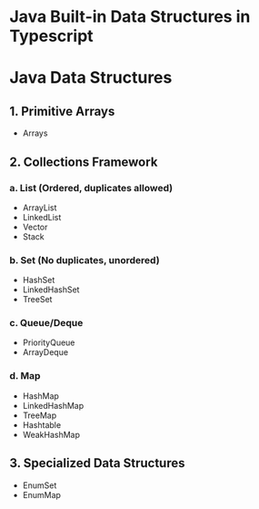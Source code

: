 # Java Built-in Data Structures in Typescript

# Java Data Structures

## 1. Primitive Arrays

- Arrays

## 2. Collections Framework

### a. List (Ordered, duplicates allowed)

- ArrayList
- LinkedList
- Vector
- Stack

### b. Set (No duplicates, unordered)

- HashSet
- LinkedHashSet
- TreeSet

### c. Queue/Deque

- PriorityQueue
- ArrayDeque

### d. Map

- HashMap
- LinkedHashMap
- TreeMap
- Hashtable
- WeakHashMap

## 3. Specialized Data Structures

- EnumSet
- EnumMap
